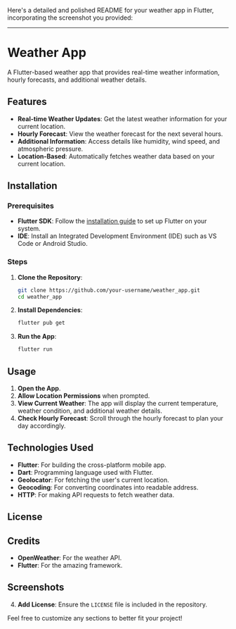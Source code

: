 Here's a detailed and polished README for your weather app in Flutter, incorporating the screenshot you provided:

---

# Weather App

A Flutter-based weather app that provides real-time weather information, hourly forecasts, and additional weather details.

## Features

- **Real-time Weather Updates**: Get the latest weather information for your current location.
- **Hourly Forecast**: View the weather forecast for the next several hours.
- **Additional Information**: Access details like humidity, wind speed, and atmospheric pressure.
- **Location-Based**: Automatically fetches weather data based on your current location.

## Installation

### Prerequisites

- **Flutter SDK**: Follow the [installation guide](https://flutter.dev/docs/get-started/install) to set up Flutter on your system.
- **IDE**: Install an Integrated Development Environment (IDE) such as VS Code or Android Studio.

### Steps

1. **Clone the Repository**:
   ```bash
   git clone https://github.com/your-username/weather_app.git
   cd weather_app
   ```

2. **Install Dependencies**:
   ```bash
   flutter pub get
   ```

3. **Run the App**:
   ```bash
   flutter run
   ```

## Usage

1. **Open the App**.
2. **Allow Location Permissions** when prompted.
3. **View Current Weather**: The app will display the current temperature, weather condition, and additional weather details.
4. **Check Hourly Forecast**: Scroll through the hourly forecast to plan your day accordingly.

## Technologies Used

- **Flutter**: For building the cross-platform mobile app.
- **Dart**: Programming language used with Flutter.
- **Geolocator**: For fetching the user's current location.
- **Geocoding**: For converting coordinates into readable address.
- **HTTP**: For making API requests to fetch weather data.

## License


## Credits

- **OpenWeather**: For the weather API.
- **Flutter**: For the amazing framework.


## Screenshots

4. **Add License**: Ensure the `LICENSE` file is included in the repository.

Feel free to customize any sections to better fit your project!
